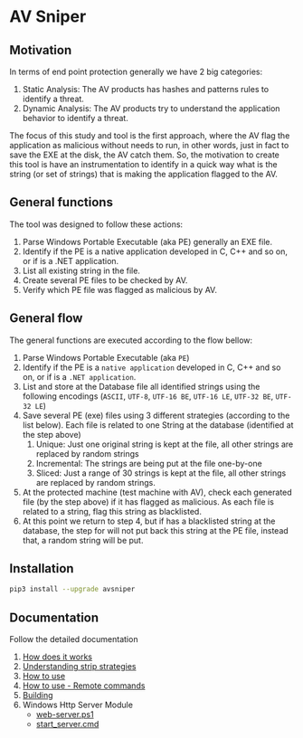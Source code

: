# AV Sniper

## Motivation
In terms of end point protection generally we have 2 big categories:

1.  Static Analysis: The AV products has hashes and patterns rules to identify a threat.
2.  Dynamic Analysis: The AV products try to understand the application behavior to identify a threat.

The focus of this study and tool is the first approach, where the AV flag the application as malicious without needs to run, in other words, just in fact to save the EXE at the disk, the AV catch them.
So, the motivation to create this tool is have an instrumentation to identify in a quick way what is the string (or set of strings) that is making the application flagged to the AV.

## General functions
The tool was designed to follow these actions:

1.  Parse Windows Portable Executable (aka PE) generally an EXE file.
2.  Identify if the PE is a native application developed in C, C++ and so on, or if is a .NET application.
3.  List all existing string in the file.
4.  Create several PE files to be checked by AV.
5.  Verify which PE file was flagged as malicious by AV.

## General flow
The general functions are executed according to the flow bellow:

1.  Parse Windows Portable Executable (aka `PE`) 
2.  Identify if the PE is a `native application` developed in C, C++ and so on, or if is a `.NET application`.
3.  List and store at the Database file all identified strings using the following encodings (`ASCII`, `UTF-8`, `UTF-16 BE`, `UTF-16 LE`, `UTF-32 BE`, `UTF-32 LE`)
4.  Save several PE (exe) files using 3 different strategies (according to the list below). Each file is related to one String at the database (identified at the step above)
    1.  Unique: Just one original string is kept at the file, all other strings are replaced by random strings
    2.  Incremental: The strings are being put at the file one-by-one 
    3.  Sliced: Just a range of 30 strings is kept at the file, all other strings are replaced by random strings. 
5.  At the protected machine (test machine with AV), check each generated file (by the step above) if it has flagged as malicious. As each file is related to a string, flag this string as blacklisted.
6.  At this point we return to step 4, but if has a blacklisted string at the database, the step for will not put back this string at the PE file, instead that, a random string will be put.


## Installation

```bash
pip3 install --upgrade avsniper
```

## Documentation

Follow the detailed documentation

1.  [How does it works](docs/howworks.md)
2.  [Understanding strip strategies](docs/strip_strategies.md)
3.  [How to use](docs/howto.md)
4.  [How to use - Remote commands](docs/remote_command.md)
5.  [Building](docs/build.md)
6.  Windows Http Server Module
    *  [web-server.ps1](docs/web-server.ps1)
    *  [start_server.cmd](docs/start_server.cmd)
